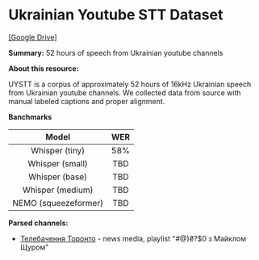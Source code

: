 # Ukrainian Youtube STT Dataset

[[Google Drive]](https://drive.google.com/drive/folders/1Ub2aVT1WRJbgVK82S-7JKzMIVOuycF24)

**Summary:** 52 hours of speech from Ukrainian youtube channels

**About this resource:**

UYSTT is a corpus of approximately 52 hours of 16kHz Ukrainian speech from Ukrainian youtube channels. We collected data from source with manual labeled captions and proper alignment.

**Banchmarks**

|      Model         |     WER    | 
|:------------------:|:----------:|
|  Whisper (tiny)    |    58%   |
|  Whisper (small)   |    TBD   |
|  Whisper (base)    |    TBD    |
|  Whisper (medium)  |    TBD    |
|  NEMO (squeezeformer) |    TBD    |

**Parsed channels:** 
  - [Телебачення Торонто](https://www.youtube.com/@uttoronto) - news media, playlist "#@)₴?$0 з Майклом Щуром"
